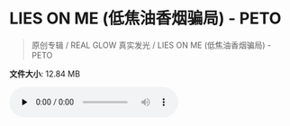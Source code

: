 # LIES ON ME (低焦油香烟骗局) - PETO

> 原创专辑 / REAL GLOW 真实发光 / LIES ON ME (低焦油香烟骗局) - PETO

**文件大小**: 12.84 MB

<audio preload="none" controls><source src="https://file.hsyhx.top/video/原创专辑/REAL GLOW 真实发光/LIES ON ME (低焦油香烟骗局) - PETO.flac" type="audio/mpeg">🤔 您的浏览器不支持此音频格式</audio>